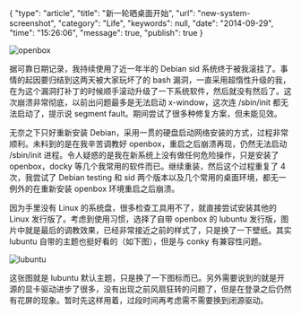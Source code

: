 {
    "type": "article",
    "title": "新一轮晒桌面开始",
    "url": "new-system-screenshot",
    "category": "Life",
    "keywords": null,
    "date": "2014-09-29",
    "time": "15:26:06",
    "message": true,
    "publish": true
}

![openbox](http://ww4.sinaimg.cn/large/86e701f8gw1ektde2c28kj21ao0t6ti8.jpg)

据可靠日期记录，我持续使用了近一年半的 Debian sid 系统终于被我滚挂了。事情的起因要归结到这两天被大家玩坏了的 bash 漏洞，一直采用超惰性升级的我，在为这个漏洞打补丁的时候顺手滚动升级了一下系统软件，然后就没有然后了。这次崩溃非常彻底，以前出问题最多是无法启动 x-window，这次连 /sbin/init 都无法启动了，提示说 segment fault。期间尝试了很多种修复方案，但未能见效。

无奈之下只好重新安装 Debian，采用一贯的硬盘启动网络安装的方式，过程非常顺利。未料到的是在我辛苦调教好 openbox，重启之后崩溃再现，仍然无法启动 /sbin/init 进程。令人疑惑的是我在新系统上没有做任何危险操作，只是安装了 openbox，docky 等几个我常用的软件而已。继续重装，然后这个过程重复了 4 次，我尝试了 Debian testing 和 sid 两个版本以及几个常用的桌面环境，都无一例外的在重新安装 openbox 环境重启之后崩溃。

因为手里没有 Linux 的系统盘，很多检查工具用不了，就直接尝试安装其他的 Linux 发行版了。考虑到使用习惯，选择了自带 openbox 的 lubuntu 发行版，图片中就是最后的调教效果，已经非常接近之前的样式了，只是换了一下壁纸。其实 lubuntu 自带的主题也挺好看的（如下图），但是与 conky 有兼容性问题。

<!--more-->

![lubuntu](http://ww3.sinaimg.cn/large/86e701f8gw1ektdcl5te6j21ao0t6k0q.jpg)

这张图就是 lubuntu 默认主题，只是换了一下图标而已。另外需要说到的就是开源的显卡驱动进步了很多，没有出现之前风扇狂转的问题了，但是在登录之后仍然有花屏的现象。暂时先这样用着，过段时间再考虑需不需要换到闭源驱动。
